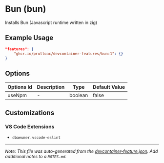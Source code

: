 
# Bun (bun)

Installs Bun (Javascript runtime written in zig)

## Example Usage

```json
"features": {
    "ghcr.io/prulloac/devcontainer-features/bun:1": {}
}
```

## Options

| Options Id | Description | Type | Default Value |
|-----|-----|-----|-----|
| useNpm | - | boolean | false |

## Customizations

### VS Code Extensions

- `dbaeumer.vscode-eslint`



---

_Note: This file was auto-generated from the [devcontainer-feature.json](https://github.com/prulloac/devcontainer-features/blob/main/src/bun/devcontainer-feature.json).  Add additional notes to a `NOTES.md`._
